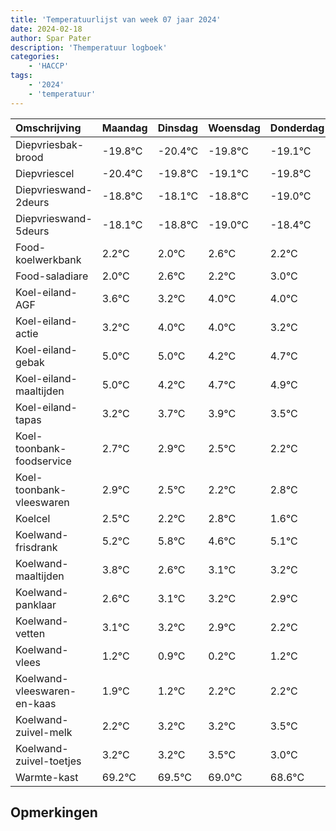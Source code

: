 ```yaml
---
title: 'Temperatuurlijst van week 07 jaar 2024'
date: 2024-02-18
author: Spar Pater
description: 'Themperatuur logboek'
categories:
    - 'HACCP'
tags:
    - '2024'
    - 'temperatuur'
---
```

|Omschrijving|Maandag|Dinsdag|Woensdag|Donderdag|Vrijdag|Zaterdag|Zondag|
|:---|:---|:---|:---|:---|:---|:---|:---|
|Diepvriesbak-brood|-19.8°C|-20.4°C|-19.8°C|-19.1°C|-19.8°C|-20.0°C|-19.4°C|
|Diepvriescel|-20.4°C|-19.8°C|-19.1°C|-19.8°C|-20.0°C|-19.4°C|-19.8°C|
|Diepvrieswand-2deurs|-18.8°C|-18.1°C|-18.8°C|-19.0°C|-18.4°C|-18.8°C|-18.0°C|
|Diepvrieswand-5deurs|-18.1°C|-18.8°C|-19.0°C|-18.4°C|-18.8°C|-18.0°C|-18.0°C|
|Food-koelwerkbank|2.2°C|2.0°C|2.6°C|2.2°C|3.0°C|3.0°C|2.2°C|
|Food-saladiare|2.0°C|2.6°C|2.2°C|3.0°C|3.0°C|2.2°C|2.7°C|
|Koel-eiland-AGF|3.6°C|3.2°C|4.0°C|4.0°C|3.2°C|3.7°C|3.9°C|
|Koel-eiland-actie|3.2°C|4.0°C|4.0°C|3.2°C|3.7°C|3.9°C|3.5°C|
|Koel-eiland-gebak|5.0°C|5.0°C|4.2°C|4.7°C|4.9°C|4.5°C|4.2°C|
|Koel-eiland-maaltijden|5.0°C|4.2°C|4.7°C|4.9°C|4.5°C|4.2°C|4.8°C|
|Koel-eiland-tapas|3.2°C|3.7°C|3.9°C|3.5°C|3.2°C|3.8°C|2.6°C|
|Koel-toonbank-foodservice|2.7°C|2.9°C|2.5°C|2.2°C|2.8°C|1.6°C|2.1°C|
|Koel-toonbank-vleeswaren|2.9°C|2.5°C|2.2°C|2.8°C|1.6°C|2.1°C|2.2°C|
|Koelcel|2.5°C|2.2°C|2.8°C|1.6°C|2.1°C|2.2°C|1.9°C|
|Koelwand-frisdrank|5.2°C|5.8°C|4.6°C|5.1°C|5.2°C|4.9°C|4.2°C|
|Koelwand-maaltijden|3.8°C|2.6°C|3.1°C|3.2°C|2.9°C|2.2°C|3.2°C|
|Koelwand-panklaar|2.6°C|3.1°C|3.2°C|2.9°C|2.2°C|3.2°C|3.2°C|
|Koelwand-vetten|3.1°C|3.2°C|2.9°C|2.2°C|3.2°C|3.2°C|3.5°C|
|Koelwand-vlees|1.2°C|0.9°C|0.2°C|1.2°C|1.2°C|1.5°C|1.0°C|
|Koelwand-vleeswaren-en-kaas|1.9°C|1.2°C|2.2°C|2.2°C|2.5°C|2.0°C|1.6°C|
|Koelwand-zuivel-melk|2.2°C|3.2°C|3.2°C|3.5°C|3.0°C|2.6°C|3.7°C|
|Koelwand-zuivel-toetjes|3.2°C|3.2°C|3.5°C|3.0°C|2.6°C|3.7°C|2.5°C|
|Warmte-kast|69.2°C|69.5°C|69.0°C|68.6°C|69.7°C|68.5°C|69.2°C|

## Opmerkingen


